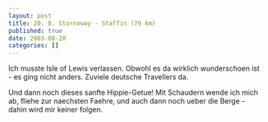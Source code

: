 ```yaml
---
layout: post
title: 20. 8. Stornoway - Staffin (79 km)
published: true
date: 2003-08-20
categories: []
---
```

<p>Ich musste Isle of Lewis verlassen. Obwohl es da wirklich wunderschoen ist - es ging nicht anders. Zuviele deutsche Travellers da.</p>

<p></p>


<p>Und dann noch dieses sanfte Hippie-Getue! Mit Schaudern wende ich mich ab, fliehe zur naechsten Faehre, und auch dann noch ueber die Berge - dahin wird mir keiner folgen.</p>
